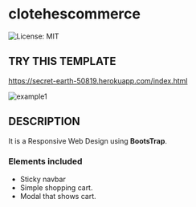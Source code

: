 # clotehescommerce
![License: MIT](https://img.shields.io/badge/License-MIT-yellow.svg)

## TRY THIS TEMPLATE

https://secret-earth-50819.herokuapp.com/index.html

![example1](https://ibb.co/VYHdmZj)

## DESCRIPTION

It is a Responsive Web Design using **BootsTrap**.

### Elements included

 - Sticky navbar
 - Simple shopping cart.
 - Modal that shows cart.

